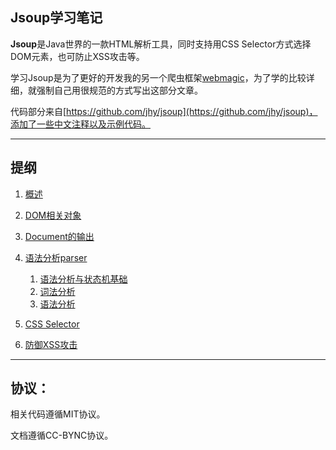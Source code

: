Jsoup学习笔记 
------
**Jsoup**是Java世界的一款HTML解析工具，同时支持用CSS Selector方式选择DOM元素，也可防止XSS攻击等。

学习Jsoup是为了更好的开发我的另一个爬虫框架[webmagic](https://githu.com/code4craft/webmaigc)，为了学的比较详细，就强制自己用很规范的方式写出这部分文章。

代码部分来自[https://github.com/jhy/jsoup](https://github.com/jhy/jsoup)，添加了一些中文注释以及示例代码。

---------------

## 提纲

1. [概述](https://github.com/code4craft/jsoup-learning/blob/master/blogs/jsoup1.md)

2. [DOM相关对象](https://github.com/code4craft/jsoup-learning/blob/master/blogs/jsoup2.md)

3. [Document的输出](https://github.com/code4craft/jsoup-learning/blob/master/blogs/jsoup3.md)

4. [语法分析parser](https://github.com/code4craft/jsoup-learning/blob/master/blogs/jsoup4.md)

	1. [语法分析与状态机基础](https://github.com/code4craft/jsoup-learning/blob/master/blogs/jsoup4.md)
	2. [词法分析](https://github.com/code4craft/jsoup-learning/blob/master/blogs/jsoup5.md)
	3. [语法分析](https://github.com/code4craft/jsoup-learning/blob/master/blogs/jsoup6.md)

5. [CSS Selector](https://github.com/code4craft/jsoup-learning/blob/master/blogs/jsoup7.md)

6. [防御XSS攻击](https://github.com/code4craft/jsoup-learning/blob/master/blogs/jsoup8.md)

-------

## 协议：

相关代码遵循MIT协议。

文档遵循CC-BYNC协议。
